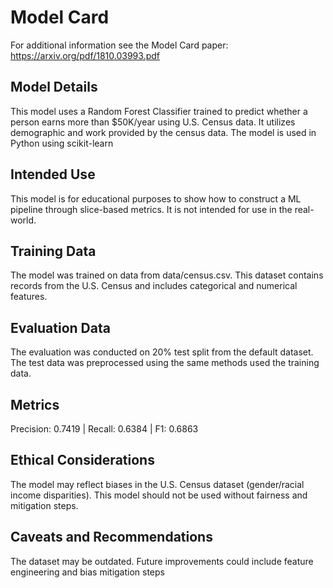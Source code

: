 # Model Card

For additional information see the Model Card paper: https://arxiv.org/pdf/1810.03993.pdf

## Model Details
This model uses a Random Forest Classifier trained to predict whether a person earns more than $50K/year using U.S. Census data. It utilizes demographic and work provided by the census data. The model is used in Python using scikit-learn

## Intended Use
This model is for educational purposes to show how to construct a ML pipeline through slice-based metrics. It is not intended for use in the real-world.

## Training Data
The model was trained on data from data/census.csv. This dataset contains records from the U.S. Census and includes categorical and numerical features.

## Evaluation Data
The evaluation was conducted on 20% test split from the default dataset. The test data was preprocessed using the same methods used the training data.

## Metrics
Precision: 0.7419 | Recall: 0.6384 | F1: 0.6863

## Ethical Considerations
The model may reflect biases in the U.S. Census dataset (gender/racial income disparities). This model should not be used without fairness and mitigation steps.
## Caveats and Recommendations
 The dataset may be outdated. Future improvements could include feature engineering and bias mitigation steps